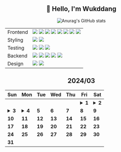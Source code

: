 <div align="center">

## 🙌 Hello, I'm Wukddang

![Anurag's GitHub stats](https://github-readme-stats.vercel.app/api?username=wukdddang&show_icons=true&theme=radical)

<table align="center">
    <!-- Row for Frontend Technologies -->
    <tr>
        <td>
          Frontend
        </td>
        <td>
            <img src="https://img.shields.io/badge/-HTML5-E34F26?logo=html5&logoColor=white&style=plastic" />
            <img src="https://img.shields.io/badge/-CSS3-1572B6?logo=css3&logoColor=white&style=plastic" />
            <img src="https://img.shields.io/badge/-JavaScript-F7DF1E?logo=javascript&logoColor=black&style=plastic" />
            <img src="https://img.shields.io/badge/-TypeScript-3178C6?logo=typescript&logoColor=white&style=plastic" />
            <img src="https://img.shields.io/badge/-React.JS-61DAFB?logo=react&logoColor=black&style=plastic" />
            <img src="https://img.shields.io/badge/-Leaflet.JS-199900?logo=leaflet&logoColor=white&style=plastic" />
            <img src="https://img.shields.io/badge/-Next.JS-000000?logo=next.js&logoColor=white&style=plastic" />
            <img src="https://img.shields.io/badge/-Three.JS-000000?logo=three.js&logoColor=white&style=plastic" />
        </td>
    </tr>
    <!-- Row for Testing Technologies -->
    <tr>
        <td>Styling</td>
        <td>
            <img src="https://img.shields.io/badge/-TailwindCSS-06B6D4?logo=tailwindcss&logoColor=white&style=plastic" />
            <img src="https://img.shields.io/badge/-MUI-007FFF?logo=mui&logoColor=white&style=plastic" />
        </td>
    </tr>
    <tr>
        <td>Testing</td>
        <td>
            <img src="https://img.shields.io/badge/-Vitest-6E9F18?logo=vitest&logoColor=white&style=plastic" />
            <img src="https://img.shields.io/badge/-React Testing library-E33332?logo=testing-library&logoColor=white&style=plastic" />
            <img src="https://img.shields.io/badge/-Mock Service Worker-FF6A33?logo=mock service worker&logoColor=white&style=plastic" />
        </td>
    </tr>
    <!-- Row for Backend Technologies -->
    <tr>
        <td>Backend</td>
        <td>
            <img src="https://img.shields.io/badge/-Node.JS-339933?logo=node.js&logoColor=white&style=plastic" />
            <img src="https://img.shields.io/badge/-Express.JS-000000?logo=express&logoColor=white&style=plastic" />
            <img src="https://img.shields.io/badge/-MongoDB-47A248.svg?logo=mongodb&logoColor=white&style=plastic" />
            <img src="https://img.shields.io/badge/-Mongoose-880000?logo=mongoose&logoColor=white&style=plastic" />
            <img src="https://img.shields.io/badge/-Docker-2496ED?logo=docker&logoColor=white&style=plastic" />
        </td>
    </tr>
    <!-- Row for Styling Technologies -->
    <tr>
        <td>Design</td>
        <td>
            <img src="https://img.shields.io/badge/-Figma-F24E1E?logo=figma&logoColor=white&style=plastic" />
            <img src="https://img.shields.io/badge/-Storybook-FF4785?logo=storybook&logoColor=white&style=plastic" />
        </td>
    </tr>
</table>

<!--CALENDAR-START-->
## 2024/03

| Sun | Mon | Tue | Wed | Thu | Fri | Sat |
| --- | --- | --- | --- | --- | --- | --- |
|     |     |     |     |     | <details><summary>**1**</summary>React: 딥다이브 p.109-115 / BE: 백엔드 30일 완성 p.55-59 / 패캠 MFA: 9강</details> | <details><summary>**2**</summary>React: 딥다이브 p.116-119 / BE: 백엔드 30일 완성 p.61-68</details> |
| <details><summary>**3**</summary>React: 딥다이브 p.120-124 / BE: 백엔드 30일 완성 p.69-72 / 패캠 MFA: 10-12강 / TS: Udemy 강의 챕터 5-6 완강</details> | <details><summary>**4**</summary>React: 딥다이브 p.125-130 / BE: 백엔드 30일 완성 p.73-78 / 패캠 MFA: 13-15강 / TS: Udemy 강의 챕터 7 완강</details> | **5** | **6** | **7** | **8** | **9** |
| **10** | **11** | **12** | **13** | **14** | **15** | **16** |
| **17** | **18** | **19** | **20** | **21** | **22** | **23** |
| **24** | **25** | **26** | **27** | **28** | **29** | **30** |
| **31** |

<!--CALENDAR-END-->
